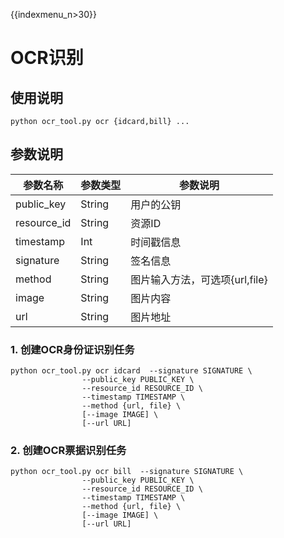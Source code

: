 {{indexmenu_n>30}}

# OCR识别

## 使用说明

```
python ocr_tool.py ocr {idcard,bill} ...
```

## 参数说明

| 参数名称 | 参数类型 | 参数说明 |
| -------- | -------- | -------- |
| public\_key | String | 用户的公钥 |
| resource\_id | String | 资源ID|
| timestamp | Int | 时间戳信息|
| signature | String | 签名信息 |
| method | String | 图片输入方法，可选项{url,file}|
| image | String | 图片内容 |
| url | String | 图片地址 |

### 1.  创建OCR身份证识别任务

```
python ocr_tool.py ocr idcard  --signature SIGNATURE \
  				--public_key PUBLIC_KEY \
  				--resource_id RESOURCE_ID \
  				--timestamp TIMESTAMP \
  				--method {url, file} \
  				[--image IMAGE] \
  				[--url URL]
```

### 2.  创建OCR票据识别任务

```
python ocr_tool.py ocr bill  --signature SIGNATURE \
  				--public_key PUBLIC_KEY \
  				--resource_id RESOURCE_ID \
  				--timestamp TIMESTAMP \
  				--method {url, file} \
  				[--image IMAGE] \
  				[--url URL]
```